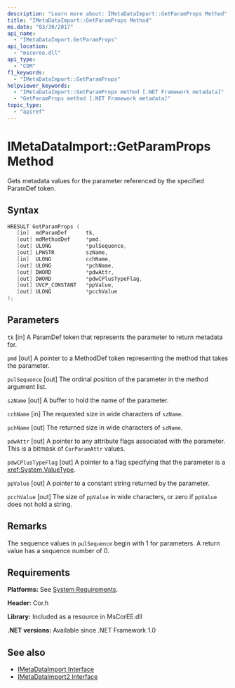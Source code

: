 ```yaml
---
description: "Learn more about: IMetaDataImport::GetParamProps Method"
title: "IMetaDataImport::GetParamProps Method"
ms.date: "03/30/2017"
api_name:
  - "IMetaDataImport.GetParamProps"
api_location:
  - "mscoree.dll"
api_type:
  - "COM"
f1_keywords:
  - "IMetaDataImport::GetParamProps"
helpviewer_keywords:
  - "IMetaDataImport::GetParamProps method [.NET Framework metadata]"
  - "GetParamProps method [.NET Framework metadata]"
topic_type:
  - "apiref"
---
```

# IMetaDataImport::GetParamProps Method

Gets metadata values for the parameter referenced by the specified ParamDef token.

## Syntax

```cpp
HRESULT GetParamProps (
   [in]  mdParamDef      tk,
   [out] mdMethodDef     *pmd,
   [out] ULONG           *pulSequence,
   [out] LPWSTR          szName,
   [in]  ULONG           cchName,
   [out] ULONG           *pchName,
   [out] DWORD           *pdwAttr,
   [out] DWORD           *pdwCPlusTypeFlag,
   [out] UVCP_CONSTANT   *ppValue,
   [out] ULONG           *pcchValue
);
```

## Parameters

 `tk`
 [in] A ParamDef token that represents the parameter to return metadata for.

 `pmd`
 [out] A pointer to a MethodDef token representing the method that takes the parameter.

 `pulSequence`
 [out] The ordinal position of the parameter in the method argument list.

 `szName`
 [out] A buffer to hold the name of the parameter.

 `cchName`
 [in] The requested size in wide characters of `szName`.

 `pchName`
 [out] The returned size in wide characters of `szName`.

 `pdwAttr`
 [out] A pointer to any attribute flags associated with the parameter. This is a bitmask of `CorParamAttr` values.

 `pdwCPlusTypeFlag`
 [out] A pointer to a flag specifying that the parameter is a <xref:System.ValueType>.

 `ppValue`
 [out] A pointer to a constant string returned by the parameter.

 `pcchValue`
 [out] The size of `ppValue` in wide characters, or zero if `ppValue` does not hold a string.

## Remarks

The sequence values in `pulSequence` begin with 1 for parameters. A return value has a sequence number of 0.

## Requirements

 **Platforms:** See [System Requirements](../../../framework/get-started/system-requirements.md).

 **Header:** Cor.h

 **Library:** Included as a resource in MsCorEE.dll

 **.NET versions:** Available since .NET Framework 1.0

## See also

- [IMetaDataImport Interface](imetadataimport-interface.md)
- [IMetaDataImport2 Interface](imetadataimport2-interface.md)

